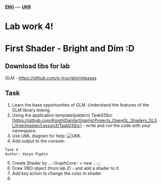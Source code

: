 #### [ENG](#Eng) --- [UKR](#Ukr)
<a name="Eng"></a>

# Lab work 4!
# First Shader - Bright and Dim :D

## Download libs for lab
GLM - https://github.com/g-truc/glm/releases


## Task
1. Learn the base opportunities of GLM. Understand the features of the GLM library linking.
2. Using the application template(pattern) Task03Src [https://github.com/KnightDanila/GraphicProjects_OpenGL_Shaders_GLSL/tree/master/Lesson3/Task03Src] - write and run the code with your namespace.
3. Use UML diagram for help:
![UML](data/UML_Main_Camera.jpg)
4. Add output to the console:
```
Task 4
Author: Vasya Pupkin
```
5. Create Shader by ...::GraphCore::  = new ...::;
6. Draw VBO object (from lab 2) - and add a shader to it.
7. Add key action to change the color in shader
8. 

